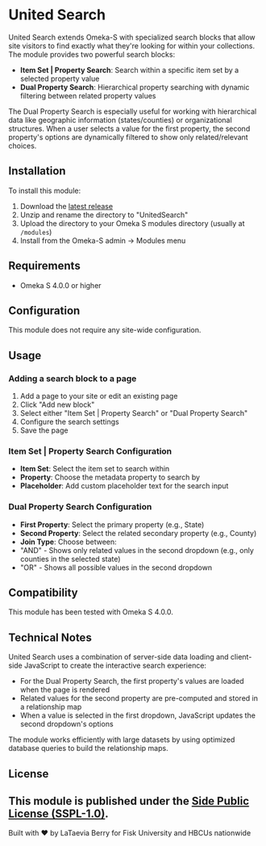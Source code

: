 # United Search

United Search extends Omeka-S with specialized search blocks that allow site visitors to find exactly what they're looking for within your collections. The module provides two powerful search blocks:

- **Item Set | Property Search**: Search within a specific item set by a selected property value
- **Dual Property Search**: Hierarchical property searching with dynamic filtering between related property values

The Dual Property Search is especially useful for working with hierarchical data like geographic information (states/counties) or organizational structures. When a user selects a value for the first property, the second property's options are dynamically filtered to show only related/relevant choices.

## Installation

To install this module:

1. Download the [latest release](https://github.com/Fisk-University/UnitedSearch/releases)
2. Unzip and rename the directory to "UnitedSearch"
3. Upload the directory to your Omeka S modules directory (usually at `/modules`)
4. Install from the Omeka-S admin → Modules menu

## Requirements

- Omeka S 4.0.0 or higher

## Configuration

This module does not require any site-wide configuration.

## Usage

### Adding a search block to a page

1. Add a page to your site or edit an existing page
2. Click "Add new block"
3. Select either "Item Set | Property Search" or "Dual Property Search"
4. Configure the search settings
5. Save the page

### Item Set | Property Search Configuration

- **Item Set**: Select the item set to search within
- **Property**: Choose the metadata property to search by
- **Placeholder**: Add custom placeholder text for the search input

### Dual Property Search Configuration

- **First Property**: Select the primary property (e.g., State)
- **Second Property**: Select the related secondary property (e.g., County)
- **Join Type**: Choose between:
 - "AND" - Shows only related values in the second dropdown (e.g., only counties in the selected state)
 - "OR" - Shows all possible values in the second dropdown

## Compatibility

This module has been tested with Omeka S 4.0.0.

## Technical Notes

United Search uses a combination of server-side data loading and client-side JavaScript to create the interactive search experience:

- For the Dual Property Search, the first property's values are loaded when the page is rendered
- Related values for the second property are pre-computed and stored in a relationship map
- When a value is selected in the first dropdown, JavaScript updates the second dropdown's options

The module works efficiently with large datasets by using optimized database queries to build the relationship maps.

## License

This module is published under the [Side Public License (SSPL-1.0)](https://www.mongodb.com/legal/licensing/server-side-public-license).
---

Built with ❤️ by LaTaevia Berry for Fisk University and HBCUs nationwide
